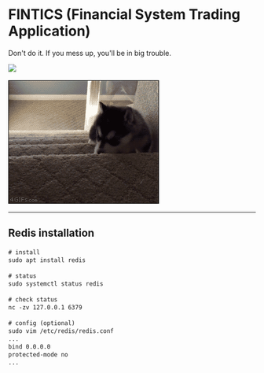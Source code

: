 # FINTICS (Financial System Trading Application)

Don't do it. If you mess up, you'll be in big trouble.

![](docs/assets/image/gambling-raccon.gif)

![](docs/assets/image/gambling-dog.gif)

---

## Redis installation
```shell
# install
sudo apt install redis

# status
sudo systemctl status redis

# check status
nc -zv 127.0.0.1 6379

# config (optional)
sudo vim /etc/redis/redis.conf
...
bind 0.0.0.0
protected-mode no
...
```


